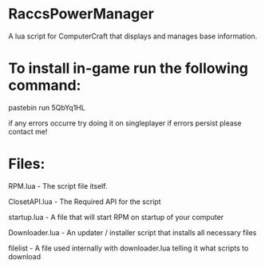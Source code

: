 # RaccsPowerManager
A lua script for ComputerCraft that displays and manages base information.

# To install in-game run the following command: 

pastebin run 5QbYq1HL

if any errors occurre try doing it on singleplayer if errors persist please contact me!

# Files:

RPM.lua - The script file itself.

ClosetAPI.lua - The Required API for the script

startup.lua - A file that will start RPM on startup of your computer

Downloader.lua - An updater / installer script that installs all necessary files

filelist - A file used internally with downloader.lua telling it what scripts to download

